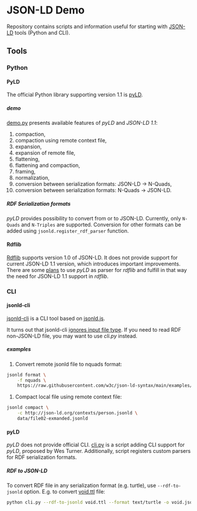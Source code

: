 # JSON-LD Demo

Repository contains scripts and information useful for starting with
[JSON-LD](https://json-ld.org/) tools (Python and CLI).

## Tools
### Python
#### PyLD
The official Python library supporting version 1.1 is [pyLD](https://github.com/digitalbazaar/pyld).

##### demo
[demo.py](./demo.py) presents available features of _pyLD_ and _JSON-LD 1.1_:
1. compaction,
2. compaction using remote context file,
3. expansion,
4. expansion of remote file,
5. flattening,
6. flattening and compaction,
7. framing,
8. normalization,
9. conversion between serialization formats: JSON-LD -> N-Quads,
10. conversion between serialization formats: N-Quads -> JSON-LD.


##### RDF Serialization formats
_pyLD_ provides possibility to convert from or to JSON-LD.
Currently, only ``N-Quads`` and ``N-Triples`` are supported. Conversion for
other formats can be added using ``jsonld.register_rdf_parser`` function.


#### Rdflib
[Rdflib](https://github.com/RDFLib/rdflib) supports version 1.0 of JSON-LD. It
does not provide support for current JSON-LD 1.1 version, which introduces
important improvements. There are some [plans]((https://github.com/RDFLib/rdflib/pull/1836))
to use _pyLD_ as parser for _rdflib_ and fulfill in that way the
need for JSON-LD 1.1 support in _rdflib_.

### CLI
#### jsonld-cli
[jsonld-cli](https://github.com/digitalbazaar/jsonld-cli) is a CLI tool based on
[jsonld.js](https://github.com/digitalbazaar/jsonld.js).

It turns out that jsonld-cli [ignores input file type](https://github.com/digitalbazaar/jsonld-cli/issues/19).
If you need to read RDF non-JSON-LD file, you may want to use _cli.py_ instead.

##### examples
1. Convert remote jsonld file to nquads format:
```bash
jsonld format \
    -f nquads \
    https://raw.githubusercontent.com/w3c/json-ld-syntax/main/examples/Sample-JSON-LD-document-to-be-expanded.jsonld
```
1. Compact local file using remote context file:
```bash
jsonld compact \
    -c http://json-ld.org/contexts/person.jsonld \
    data/file02-exmanded.jsonld
```

#### pyLD
_pyLD_ does not provide official CLI. [cli.py](./cli.py) is a script adding CLI support for
_pyLD_, proposed by Wes Turner.
Additionally, script registers custom parsers for RDF serialization formats.

##### RDF to JSON-LD
To convert RDF file in any serialization format (e.g. turtle),
use ``--rdf-to-jsonld`` option. E.g. to convert [void.ttl](https://nlmpubs.nlm.nih.gov/projects/mesh/rdf/2021/void_1.0.0.ttl) file:
```bash
python cli.py --rdf-to-jsonld void.ttl --format text/turtle -o void.jsonld
```
